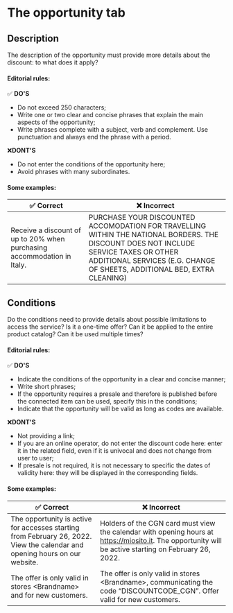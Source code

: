 # The opportunity tab

## Description <a href="#descrizione.1" id="descrizione.1"></a>

The description of the opportunity must provide more details about the discount: to what does it apply?

#### **Editorial rules:**

:white_check_mark: **DO'S**

* Do not exceed 250 characters;
* Write one or two clear and concise phrases that explain the main aspects of the opportunity;
* Write phrases complete with a subject, verb and complement. Use punctuation and always end the phrase with a period.

:x:**DONT'S**

* Do not enter the conditions of the opportunity here;
* Avoid phrases with many subordinates.

#### **Some examples:**

| ✅ Correct| ❌ Incorrect|
|----------|----------|
| Receive a discount of up to 20% when purchasing accommodation in Italy.| PURCHASE YOUR DISCOUNTED ACCOMODATION FOR TRAVELLING WITHIN THE NATIONAL BORDERS. THE DISCOUNT DOES NOT INCLUDE SERVICE TAXES OR OTHER ADDITIONAL SERVICES (E.G. CHANGE OF SHEETS, ADDITIONAL BED, EXTRA CLEANING)|

## Conditions <a href="#condizioni" id="condizioni"></a>

Do the conditions need to provide details about possible limitations to access the service? Is it a one-time offer? Can it be applied to the entire product catalog? Can it be used multiple times?

#### **Editorial rules:**

:white_check_mark: **DO'S**

* Indicate the conditions of the opportunity in a clear and concise manner;
* Write short phrases;
* If the opportunity requires a presale and therefore is published before the connected item can be used, specify this in the conditions;
* Indicate that the opportunity will be valid as long as codes are available.

:x:**DONT'S**

* Not providing a link;
* If you are an online operator, do not enter the discount code here: enter it in the related field, even if it is univocal and does not change from user to user;
* If presale is not required, it is not necessary to specific the dates of validity here: they will be displayed in the corresponding fields.

#### **Some examples:**

| ✅ Correct| ❌ Incorrect|
|----------|----------|
| The opportunity is active for accesses starting from February 26, 2022. View the calendar and opening hours on our website.| Holders of the CGN card must view the calendar with opening hours at https://miosito.it. The opportunity will be active starting on February 26, 2022.|
| The offer is only valid in stores \<Brandname> and for new customers.| The offer is only valid in stores \<Brandname>, communicating the code “DISCOUNTCODE_CGN”. Offer valid for new customers.|

